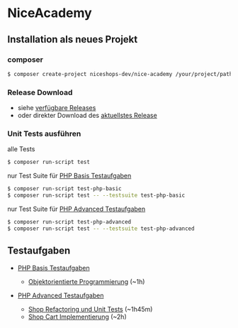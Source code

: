 # NiceAcademy

## Installation als neues Projekt

### composer
```bash
$ composer create-project niceshops-dev/nice-academy /your/project/path "dev-master"
```

### Release Download
- siehe [verfügbare Releases](https://github.com/niceshops-dev/nice-academy/releases)
- oder direkter Download des [aktuellstes Release](https://github.com/niceshops-dev/nice-academy/archive/v0.1-beta.zip)

### Unit Tests ausführen
alle Tests
```bash
$ composer run-script test
```
nur Test Suite für [PHP Basis Testaufgaben](tests/php/basic/README.md)
```bash
$ composer run-script test-php-basic
$ composer run-script test -- --testsuite test-php-basic
```
nur Test Suite für [PHP Advanced Testaufgaben](tests/php/advanced/README.md)
```bash
$ composer run-script test-php-advanced
$ composer run-script test -- --testsuite test-php-advanced
```

## Testaufgaben
- [PHP Basis Testaufgaben](tests/php/basic/README.md)
  - [Objektorientierte Programmierung](oop.md) (~1h)
 

- [PHP Advanced Testaufgaben](tests/php/advanced/README.md)
  - [Shop Refactoring und Unit Tests](shop.md) (~1h45m)
  - [Shop Cart Implementierung](shop-cart.md) (~2h)
